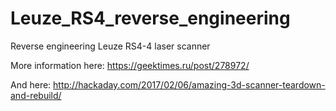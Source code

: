 # Leuze_RS4_reverse_engineering
Reverse engineering Leuze RS4-4 laser scanner

More information here: https://geektimes.ru/post/278972/

And here: http://hackaday.com/2017/02/06/amazing-3d-scanner-teardown-and-rebuild/
